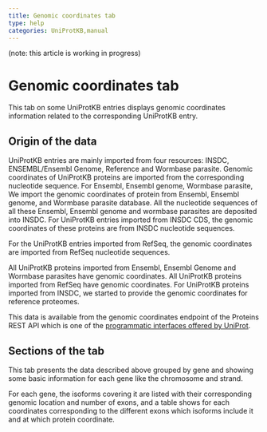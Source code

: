 ```yaml
---
title: Genomic coordinates tab
type: help
categories: UniProtKB,manual
---
```


(note: this article is working in progress)

# Genomic coordinates tab
This tab on some UniProtKB entries displays genomic coordinates information related to the corresponding UniProtKB entry.

## Origin of the data
UniProtKB entries are mainly imported from four resources: INSDC, ENSEMBL/Ensembl Genome, Reference and Wormbase parasite. Genomic coordinates of UniProtKB proteins are imported from the corresponding nucleotide sequence. For Ensembl, Ensembl genome, Wormbase parasite, We import the genomic coordinates of protein  from Ensembl, Ensembl genome, and Wormbase parasite database. All the nucleotide sequences of all these Ensembl, Ensembl genome and wormbase parasites are deposited into INSDC. For UniProtKB entries imported from INSDC CDS, the genomic coordinates of these proteins are from INSDC nucleotide sequences. 

For the UniProtKB entries imported from RefSeq, the genomic coordinates are imported from RefSeq nucleotide sequences.

All UniProtKB proteins imported from Ensembl, Ensembl Genome and Wormbase parasites have genomic coordinates. All UniProtKB proteins imported from RefSeq have genomic coordinates. For UniProtKB proteins imported from INSDC, we started to provide the genomic coordinates for reference proteomes.

This data is available from the genomic coordinates endpoint of the Proteins REST API which is one of the [programmatic interfaces offered by UniProt](https://www.uniprot.org/help/programmatic_access).

## Sections of the tab
This tab presents the data described above grouped by gene and showing some basic information for each gene like the chromosome and strand.

For each gene, the isoforms covering it are listed with their corresponding genomic location and number of exons, and a table shows for each coordinates corresponding to the different exons which isoforms include it and at which protein coordinate.